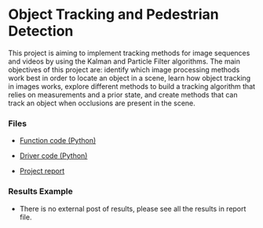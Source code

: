 # Object Tracking and Pedestrian Detection

This project is aiming to implement tracking methods for image sequences and videos by using the Kalman and Particle Filter algorithms. The main objectives of this project are: identify which image processing methods work best in order to locate an object in a scene, learn how object tracking in images works, explore different methods to build a tracking algorithm that relies on measurements and a prior state, and create methods that can track an object when occlusions are present in the scene. 

### Files

* [Function code (Python)](https://github.com/chd415/Computer-Version/blob/master/Object-Tracking-and-Predestrian-Detection/ps5.py)

* [Driver code (Python)](https://github.com/chd415/Computer-Version/blob/master/Object-Tracking-and-Predestrian-Detection/experiment.py)

* [Project report](https://github.com/chd415/Computer-Version/blob/master/Object-Tracking-and-Predestrian-Detection/ps5_report.pdf)

### Results Example

* There is no external post of results, please see all the results in report file.

